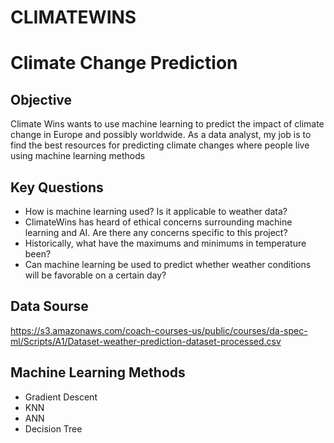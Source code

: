 # CLIMATEWINS
# Climate Change Prediction
## Objective
Climate Wins wants to use machine learning to predict the impact of climate change in Europe and possibly worldwide. As a data analyst, my job is to find the best resources for predicting climate changes where people live using machine learning methods
## Key Questions
- How is machine learning used? Is it applicable to weather data?
- ClimateWins has heard of ethical concerns surrounding machine learning and AI. Are
there any concerns specific to this project?
-  Historically, what have the maximums and minimums in temperature been?
-  Can machine learning be used to predict whether weather conditions will be favorable on
a certain day?
## Data Sourse
https://s3.amazonaws.com/coach-courses-us/public/courses/da-spec-ml/Scripts/A1/Dataset-weather-prediction-dataset-processed.csv
## Machine Learning Methods
- Gradient Descent
- KNN
- ANN
- Decision Tree
